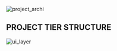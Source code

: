 ![project_archi](https://i.imgur.com/0RfaIxa.png)

## PROJECT TIER STRUCTURE
![ui_layer](https://i.imgur.com/3hvFhHZ.png)